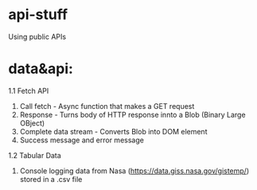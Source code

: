 # api-stuff
Using public APIs

 # data&api:
  1.1 Fetch API
   1. Call fetch - Async function that makes a GET request
   2. Response - Turns body of HTTP response innto a Blob (Binary Large OBject)
   3. Complete data stream - Converts Blob into DOM element
   4. Success message and error message
   
  1.2 Tabular Data
   1. Console logging data from Nasa (https://data.giss.nasa.gov/gistemp/) stored in a .csv file
   
